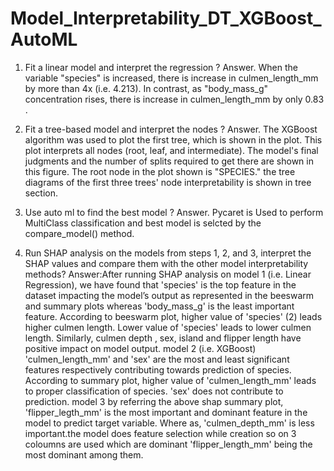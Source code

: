 # Model_Interpretability_DT_XGBoost_AutoML


1. Fit a linear model and interpret the regression ?
      Answer. When the variable "species" is increased, there is increase in culmen_length_mm by more than 4x (i.e. 4.213). In contrast, as "body_mass_g" concentration rises, there is increase in culmen_length_mm by only 0.83 .


2. Fit a tree-based model and interpret the nodes ?
Answer. The XGBoost algorithm was used to plot the first tree, which is shown in the plot. This plot interprets all nodes (root, leaf, and intermediate). The model's final judgments and the number of splits required to get there are shown in this figure. The root node in the plot shown is "SPECIES." the tree diagrams of the first three trees' node interpretability is shown in tree section.



3. Use auto ml to find the best model ?
      Answer. Pycaret is Used to perform MultiClass classification and best model is selcted by the compare_model() method.


4. Run SHAP analysis on the models from steps 1, 2, and 3, interpret the SHAP values and compare them with the other model interpretability methods?
      Answer:After running SHAP analysis on model 1 (i.e. Linear Regression), we have found that 'species' is the top feature in the dataset impacting the model’s output as represented in the beeswarm and summary plots whereas 'body_mass_g' is the least important feature. According to beeswarm plot, higher value of 'species' (2) leads higher culmen length. Lower value of 'species' leads to lower culmen length. Similarly, culmen depth , sex, island and flipper length have positive impact on model output.
model 2 (i.e. XGBoost) 'culmen_length_mm' and 'sex' are the most and least significant features respectively contributing towards prediction of species. According to summary plot, higher value of 'culmen_length_mm' leads to proper classification of species. 'sex' does not contribute to prediction.
model 3 by referring the above shap summary plot, 'flipper_legth_mm' is the most important and dominant feature in the model to predict target variable. Where as, 'culmen_depth_mm' is less important.the model does feature selection while creation so on 3 coloumns are used which are dominant 'flipper_length_mm' being the most dominant among them.
